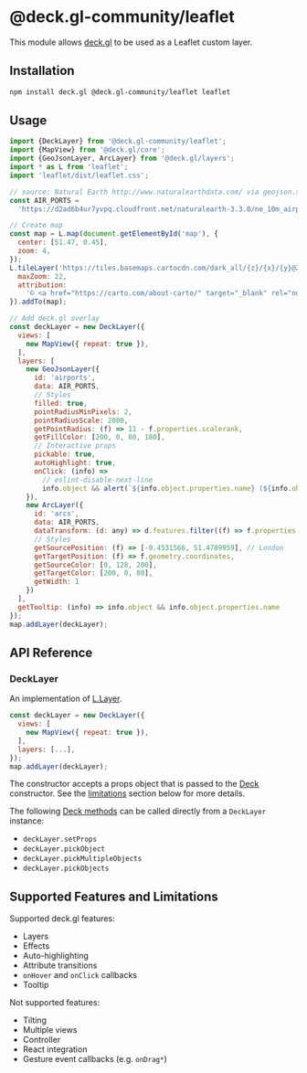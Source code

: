 # @deck.gl-community/leaflet

This module allows [deck.gl](https://deck.gl) to be used as a Leaflet custom layer.

## Installation

```bash
npm install deck.gl @deck.gl-community/leaflet leaflet
```

## Usage

```js
import {DeckLayer} from '@deck.gl-community/leaflet';
import {MapView} from '@deck.gl/core';
import {GeoJsonLayer, ArcLayer} from '@deck.gl/layers';
import * as L from 'leaflet';
import 'leaflet/dist/leaflet.css';

// source: Natural Earth http://www.naturalearthdata.com/ via geojson.xyz
const AIR_PORTS =
  'https://d2ad6b4ur7yvpq.cloudfront.net/naturalearth-3.3.0/ne_10m_airports.geojson';

// Create map
const map = L.map(document.getElementById('map'), {
  center: [51.47, 0.45],
  zoom: 4,
});
L.tileLayer('https://tiles.basemaps.cartocdn.com/dark_all/{z}/{x}/{y}@2x.png', {
  maxZoom: 22,
  attribution:
    '© <a href="https://carto.com/about-carto/" target="_blank" rel="noopener">CARTO</a>, © <a href="http://www.openstreetmap.org/about/" target="_blank">OpenStreetMap</a> contributors',
}).addTo(map);

// Add deck.gl overlay
const deckLayer = new DeckLayer({
  views: [
    new MapView({ repeat: true }),
  ],
  layers: [
    new GeoJsonLayer({
      id: 'airports',
      data: AIR_PORTS,
      // Styles
      filled: true,
      pointRadiusMinPixels: 2,
      pointRadiusScale: 2000,
      getPointRadius: (f) => 11 - f.properties.scalerank,
      getFillColor: [200, 0, 80, 180],
      // Interactive props
      pickable: true,
      autoHighlight: true,
      onClick: (info) =>
        // eslint-disable-next-line
        info.object && alert(`${info.object.properties.name} (${info.object.properties.abbrev})`)
    }),
    new ArcLayer({
      id: 'arcs',
      data: AIR_PORTS,
      dataTransform: (d: any) => d.features.filter((f) => f.properties.scalerank < 4),
      // Styles
      getSourcePosition: (f) => [-0.4531566, 51.4709959], // London
      getTargetPosition: (f) => f.geometry.coordinates,
      getSourceColor: [0, 128, 200],
      getTargetColor: [200, 0, 80],
      getWidth: 1
    })
  ],
  getTooltip: (info) => info.object && info.object.properties.name
});
map.addLayer(deckLayer);
```

## API Reference

### DeckLayer

An implementation of [L.Layer](https://leafletjs.com/reference.html#layer).

```js
const deckLayer = new DeckLayer({
  views: [
    new MapView({ repeat: true }),
  ],
  layers: [...],
});
map.addLayer(deckLayer);
```

The constructor accepts a props object that is passed to the [Deck](https://deck.gl/docs/api-reference/core/deck) constructor. See the [limitations](#supported-features-and-limitations) section below for more details.

The following [Deck methods](https://deck.gl/docs/api-reference/core/deck#methods) can be called directly from a `DeckLayer` instance:

- `deckLayer.setProps`
- `deckLayer.pickObject`
- `deckLayer.pickMultipleObjects`
- `deckLayer.pickObjects`

## Supported Features and Limitations

Supported deck.gl features:

- Layers
- Effects
- Auto-highlighting
- Attribute transitions
- `onHover` and `onClick` callbacks
- Tooltip

Not supported features:

- Tilting
- Multiple views
- Controller
- React integration
- Gesture event callbacks (e.g. `onDrag*`)
